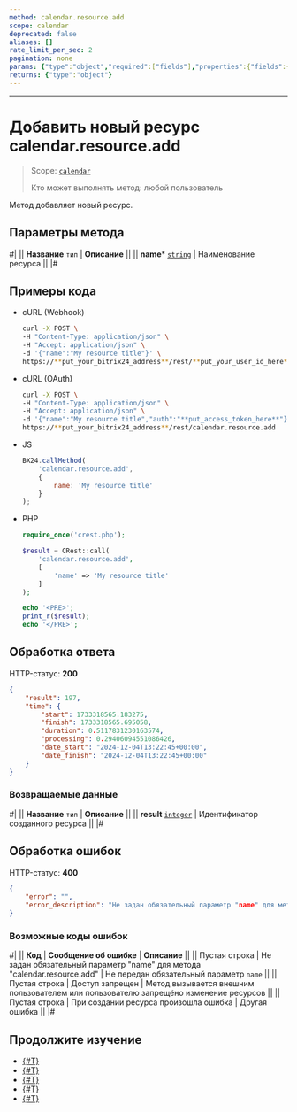 ```yaml
---
method: calendar.resource.add
scope: calendar
deprecated: false
aliases: []
rate_limit_per_sec: 2
pagination: none
params: {"type":"object","required":["fields"],"properties":{"fields":{"type":"object"}}}
returns: {"type":"object"}
---
```



---

# Добавить новый ресурс calendar.resource.add

> Scope: [`calendar`](../../scopes/permissions.md)
>
> Кто может выполнять метод: любой пользователь

Метод добавляет новый ресурс.

## Параметры метода



#|
|| **Название**
`тип` | **Описание** ||
|| **name*** 
[`string`](../../data-types.md) | Наименование ресурса ||
|#

## Примеры кода





- cURL (Webhook)

    ```bash
    curl -X POST \
    -H "Content-Type: application/json" \
    -H "Accept: application/json" \
    -d '{"name":"My resource title"}' \
    https://**put_your_bitrix24_address**/rest/**put_your_user_id_here**/**put_your_webbhook_here**/calendar.resource.add
    ```

- cURL (OAuth)

    ```bash
    curl -X POST \
    -H "Content-Type: application/json" \
    -H "Accept: application/json" \
    -d '{"name":"My resource title","auth":"**put_access_token_here**"}' \
    https://**put_your_bitrix24_address**/rest/calendar.resource.add
    ```

- JS

    ```js
    BX24.callMethod(
        'calendar.resource.add',
        {
            name: 'My resource title'
        }
    );
    ```

- PHP

    ```php
    require_once('crest.php');

    $result = CRest::call(
        'calendar.resource.add',
        [
            'name' => 'My resource title'
        ]
    );

    echo '<PRE>';
    print_r($result);
    echo '</PRE>';
    ```



## Обработка ответа

HTTP-статус: **200**

```json
{
    "result": 197,
    "time": {
        "start": 1733318565.183275,
        "finish": 1733318565.695058,
        "duration": 0.5117831230163574,
        "processing": 0.29406094551086426,
        "date_start": "2024-12-04T13:22:45+00:00",
        "date_finish": "2024-12-04T13:22:45+00:00"
    }
}
```

### Возвращаемые данные

#|
|| **Название**
`тип` | **Описание** ||
|| **result**
[`integer`](../../data-types.md) | Идентификатор созданного ресурса ||
|#

## Обработка ошибок

HTTP-статус: **400**

```json
{
    "error": "",
    "error_description": "Не задан обязательный параметр "name" для метода "calendar.resource.add""
}
```



### Возможные коды ошибок

#|
|| **Код** | **Сообщение об ошибке** | **Описание** ||
|| Пустая строка | Не задан обязательный параметр "name" для метода "calendar.resource.add" | Не передан обязательный параметр `name` ||
|| Пустая строка | Доступ запрещен | Метод вызывается внешним пользователем или пользователю запрещёно изменение ресурсов ||
|| Пустая строка | При создании ресурса произошла ошибка | Другая ошибка ||
|#



## Продолжите изучение 

- [{#T}](./index.md)
- [{#T}](./calendar-resource-update.md)
- [{#T}](./calendar-resource-list.md)
- [{#T}](./calendar-resource-booking-list.md)
- [{#T}](./calendar-resource-delete.md)

